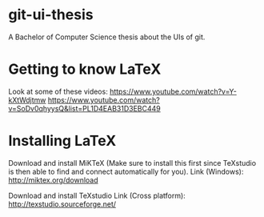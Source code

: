 # git-ui-thesis
A Bachelor of Computer Science thesis about the UIs of git.

# Getting to know LaTeX
Look at some of these videos:
https://www.youtube.com/watch?v=Y-kXtWdjtmw
https://www.youtube.com/watch?v=SoDv0qhyysQ&list=PL1D4EAB31D3EBC449

# Installing LaTeX
Download and install MiKTeX (Make sure to install this first since TeXstudio is then able to find and connect automatically for you).
Link (Windows): http://miktex.org/download

Download and install TeXstudio
Link (Cross platform): http://texstudio.sourceforge.net/

